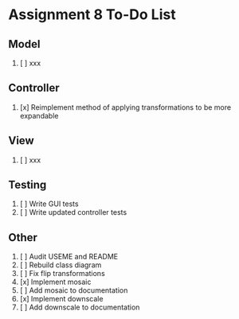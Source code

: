 # Assignment 8 To-Do List

## Model

1. [ ] xxx

## Controller

1. [x] Reimplement method of applying transformations to be more expandable

## View

1. [ ] xxx

## Testing

1. [ ] Write GUI tests
2. [ ] Write updated controller tests

## Other

1. [ ] Audit USEME and README
2. [ ] Rebuild class diagram
3. [ ] Fix flip transformations
4. [x] Implement mosaic
5. [ ] Add mosaic to documentation
6. [x] Implement downscale
7. [ ] Add downscale to documentation